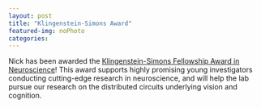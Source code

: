 ```yaml
---
layout: post
title: "Klingenstein-Simons Award"
featured-img: noPhoto
categories:
---
```


Nick has been awarded the <a href="https://www.klingfund.org/">Klingenstein-Simons Fellowship Award in Neuroscience</a>! This award supports highly promising young investigators conducting cutting-edge research in neuroscience, and will help the lab pursue our research on the distributed circuits underlying vision and cognition. 
